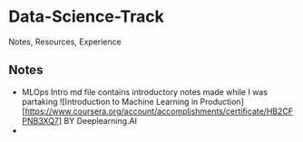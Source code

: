 # Data-Science-Track
Notes, Resources, Experience


## Notes

- MLOps Intro md file contains introductory notes made while I was partaking ![Introduction to Machine Learning in Production][https://www.coursera.org/account/accomplishments/certificate/HB2CFPNB3XQ7] BY Deeplearning.AI
- 
